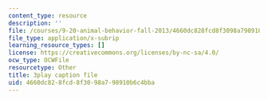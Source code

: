 ```yaml
---
content_type: resource
description: ''
file: /courses/9-20-animal-behavior-fall-2013/4660dc828fcd8f3098a798910b6c4bba_472238.srt
file_type: application/x-subrip
learning_resource_types: []
license: https://creativecommons.org/licenses/by-nc-sa/4.0/
ocw_type: OCWFile
resourcetype: Other
title: 3play caption file
uid: 4660dc82-8fcd-8f30-98a7-98910b6c4bba
---
```

